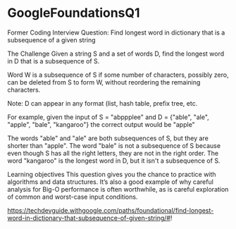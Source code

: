 # GoogleFoundationsQ1
Former Coding Interview Question: Find longest word in dictionary that is a subsequence of a given string

The Challenge
Given a string S and a set of words D, find the longest word in D that is a subsequence of S.

Word W is a subsequence of S if some number of characters, possibly zero, can be deleted from S to form W, without reordering the remaining
characters.

Note: D can appear in any format (list, hash table, prefix tree, etc.

  For example, given the input of S = "abppplee" and D = {"able", "ale", "apple", "bale", "kangaroo"} the correct output would be "apple"

  The words "able" and "ale" are both subsequences of S, but they are shorter than "apple".
  The word "bale" is not a subsequence of S because even though S has all the right letters, they are not in the right order.
  The word "kangaroo" is the longest word in D, but it isn't a subsequence of S.

Learning objectives
  This question gives you the chance to practice with algorithms and data structures. It’s also a good example of why careful analysis for
  Big-O performance is often worthwhile, as is careful exploration of common and worst-case input conditions.

https://techdevguide.withgoogle.com/paths/foundational/find-longest-word-in-dictionary-that-subsequence-of-given-string/#!
